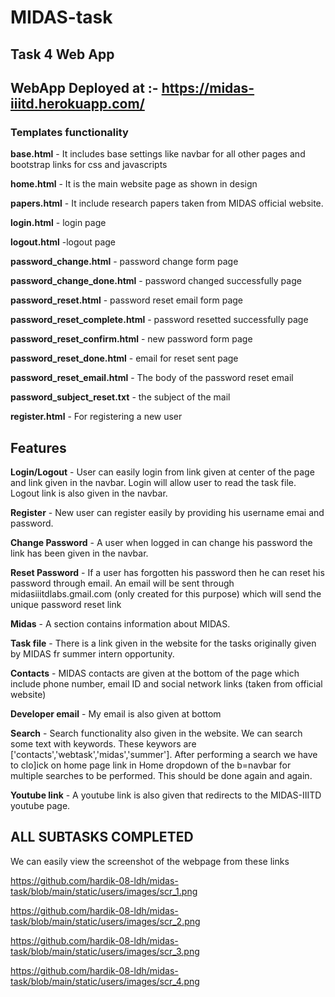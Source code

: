 # MIDAS-task

## Task 4 Web App

##  WebApp Deployed at :-  https://midas-iiitd.herokuapp.com/  

### Templates functionality

**base.html** - It includes base settings like navbar for all other pages and bootstrap links for css and javascripts

**home.html** - It is the main website page as shown in design

**papers.html** - It include research papers taken from MIDAS official website.

**login.html** - login page

**logout.html** -logout page

**password_change.html** - password change form page

**password_change_done.html** - password changed successfully page

**password_reset.html** - password reset email form page

**password_reset_complete.html** - password resetted successfully page

**password_reset_confirm.html** - new password form page

**password_reset_done.html** - email for reset sent page

**password_reset_email.html** - The body of the password reset email

**password_subject_reset.txt** - the subject of the mail

**register.html** - For registering a new user

## Features 

**Login/Logout** - User can easily login from link given at center of the page and link given in the navbar. Login will allow user to read the task file. Logout link is also given in the navbar.

**Register** - New user can register easily by providing his username emai and password.

**Change Password** - A user when logged in can change his password the link has been given in the navbar.

**Reset Password** - If a user has forgotten his password then he can reset his password through email. An email will be sent through midasiiitdlabs.gmail.com (only created for this purpose) which will send the unique password reset link

**Midas** - A section contains information about MIDAS.

**Task file** - There is a link given in the website for the tasks originally given by MIDAS fr summer intern opportunity.

**Contacts** - MIDAS contacts are given at the bottom of the page which include phone number, email ID and social network links (taken from official website)

**Developer email** - My email is also given at bottom

**Search** - Search functionality also given in the website. We can search some text with keywords. These keywors are ['contacts','webtask','midas','summer']. After performing a search we have to clo]ick on home page link in Home dropdown of the b=navbar for multiple searches to be performed. This should be done again and again.

**Youtube link** - A youtube link is also given that redirects  to the MIDAS-IIITD youtube page.

## ALL SUBTASKS COMPLETED

We can easily view the screenshot of the webpage from these links

https://github.com/hardik-08-ldh/midas-task/blob/main/static/users/images/scr_1.png

https://github.com/hardik-08-ldh/midas-task/blob/main/static/users/images/scr_2.png

https://github.com/hardik-08-ldh/midas-task/blob/main/static/users/images/scr_3.png

https://github.com/hardik-08-ldh/midas-task/blob/main/static/users/images/scr_4.png
